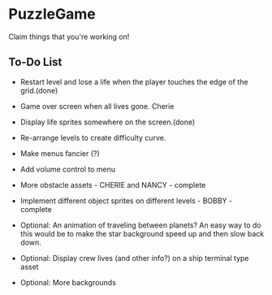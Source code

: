 # PuzzleGame

Claim things that you're working on!

To-Do List
----------
- Restart level and lose a life when the player touches the edge of the grid.(done)
- Game over screen when all lives gone. Cherie
- Display life sprites somewhere on the screen.(done)
- Re-arrange levels to create difficulty curve.
- Make menus fancier (?)
- Add volume control to menu

- More obstacle assets - CHERIE and NANCY - complete
- Implement different object sprites on different levels - BOBBY - complete


- Optional: An animation of traveling between planets? An easy way to do this would be to make the star background
  speed up and then slow back down.
- Optional: Display crew lives (and other info?) on a ship terminal type asset
- Optional: More backgrounds 